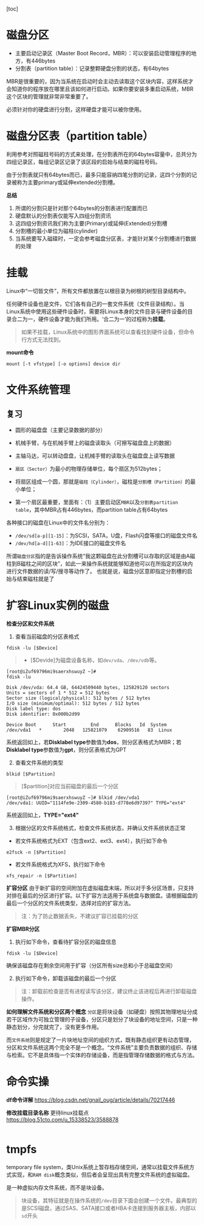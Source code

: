 [toc]
# 磁盘分区

- 主要启动记录区（Master Boot Record，MBR）：可以安装启动管理程序的地方，有446bytes
- 分割表（partition table）：记录整颗硬盘分割的状态，有64bytes

MBR是很重要的，因为当系统在启动时会主动去读取这个区块内容，这样系统才会知道你的程序放在哪里且该如何进行启动。如果你要安装多重启动系统，MBR这个区块的管理就非常非常重要了。  

必须针对你的硬盘进行分割，这样硬盘才能可以被你使用。

# 磁盘分区表（partition table）
利用参考对照磁柱号码的方式来处理，在分割表所在的64bytes容量中，总共分为四组记录区，每组记录区记录了该区段的启始与结束的磁柱号码。  

由于分割表就只有64bytes而已，最多只能容纳四笔分割的记录，这四个分割的记录被称为主要primary或延伸extended分割槽。  

**总结**
1. 所谓的分割只是针对那个64bytes的分割表进行配置而已
2. 硬盘默认的分割表仅能写入四组分割资讯
3. 这四组分割资讯我们称为主要(Primary)或延伸(Extended)分割槽
4. 分割槽的最小单位为磁柱(cylinder)
5. 当系统要写入磁碟时，一定会参考磁盘分区表，才能针对某个分割槽进行数据的处理

# 挂载
Linux中“一切皆文件”，所有文件都放置在以根目录为树根的树型目录结构中。  

任何硬件设备也是文件，它们各有自己的一套文件系统（文件目录结构）。当Linux系统中使用这些硬件设备时，需要将Linux本身的文件目录与硬件设备的目录合二为一，硬件设备才能为我们所用。‘合二为一’的过程称为**挂载**。
> 如果不挂载，Linux系统中的图形界面系统可以查看找到硬件设备，但命令行方式无法找到。

**mount命令**
```shell
mount [-t vfstype] [-o options] device dir
```

# 文件系统管理
## 复习

- 圆形的磁盘盘（主要记录数据的部分）
- 机械手臂，与在机械手臂上的磁盘读取头（可擦写磁盘盘上的数据）
- 主轴马达，可以转动盘盘，让机械手臂的读取头在磁盘盘上读写数据

- `扇区（Sector）`为最小的物理存储单位，每个扇区为512bytes；
- 将扇区组成一个圆，那就是`磁柱（Cylinder）`，磁柱是`分割槽（Partition）`的最小单位；
- 第一个扇区最重要，里面有：（1）主要启动区`MBR`以及`分割表partition table`，其中MBR占有446bytes，而partition table占有64bytes


各种接口的磁盘在Linux中的文件名分别为：
- `/dev/sd[a-p][1-15]`：为SCSI，SATA，U盘，Flash闪盘等接口的磁盘文件名
- `/dev/hd[a-d][1-63]`：为IDE接口的磁盘文件名

所谓`磁盘分区`指的是告诉操作系统“我这颗磁盘在此分割槽可以存取的区域是由A磁柱到B磁柱之间的区块”，如此一来操作系统就能够知道他可以在所指定的区块内进行文件数据的读/写/搜寻等动作了。 也就是说，磁盘分区意即指定分割槽的启始与结束磁柱就是了

# 扩容Linux实例的磁盘
**检查分区和文件系统**
1. 查看当前磁盘的分区表格式
```shell
fdisk -lu [$Device]
```
> - [$Devide]为磁盘设备名称，如`dev/vda`、`/dev/vdb`等。

    [root@iZuf69796mi9saerxhswuyZ ~]# 
    fdisk -lu

    Disk /dev/vda: 64.4 GB, 64424509440 bytes, 125829120 sectors
    Units = sectors of 1 * 512 = 512 bytes
    Sector size (logical/physical): 512 bytes / 512 bytes
    I/O size (minimum/optimal): 512 bytes / 512 bytes
    Disk label type: dos
    Disk identifier: 0x000b2d99

    Device Boot      Start         End      Blocks   Id  System
    /dev/vda1   *        2048   125821079    62909516   83  Linux
系统返回如上，若**Disklabel type**参数值为**dos**，则分区表格式为MBR；若**Disklabel type**参数值为**gpt**，则分区表格式为GPT  


2. 查看文件系统的类型
```shell
blkid [$Partition]
```
> [$partition]对应当前磁盘的最后一个分区

    [root@iZuf69796mi9saerxhswuyZ ~]# blkid /dev/vda1
    /dev/vda1: UUID="1114fe9e-2309-4580-b183-d778e6d97397" TYPE="ext4"
系统返回如上，**TYPE="ext4"**


3. 根据分区的文件系统格式，检查文件系统状态，并确认文件系统状态正常
- 若文件系统格式为EXT（包含ext2、ext3、ext4），执行如下命令
```shell
e2fsck -n [$Partition]
```
- 若文件系统格式为XFS，执行如下命令
```shell
xfs_repair -n [$Partition]
```



**扩容分区**
由于新扩容的空间附加在虚拟磁盘末端，所以对于多分区场景，只支持对排在最后的分区进行扩容。以下扩容方法适用于系统盘与数据盘。请根据磁盘的最后一个分区的文件系统类型，选择对应的扩容方法。
> 注：为了防止数据丢失，不建议扩容已挂载的分区

**扩容MBR分区**
1. 执行如下命令，查看待扩容分区的磁盘信息
```shell
fdisk -lu [$Device]
```
确保该磁盘存在剩余空间用于扩容（分区所有size总和小于总磁盘空间）

2. 执行如下命令，卸载该磁盘的最后一个分区 
> 注：卸载前检查是否有进程读写该分区，建议终止该进程后再进行卸载磁盘操作。  

**如何理解文件系统和分区两个概念**
`分区`是将块设备（如硬盘）按照其物理地址分成若干区域作为可独立管理的子设备，分区只是划分了块设备的地址空间，只是一种静态划分，分完就完了，没有更多作用。

而`文件系统`则是规定了一片块地址空间的组织方式，既有静态组织更有动态管理，分区和文件系统这两个完全不是一个概念。“文件系统”主要负责数据的组织、存储与检索。它不是具体指一个实体的存储设备，而是指管理存储数据的格式与方法。

# 命令实操
**df命令详解**
https://blog.csdn.net/gnail_oug/article/details/70217446

**修改挂载目录名称**
更待linux挂载点
https://blog.51cto.com/u_15338523/3588878
```shell

```

# tmpfs
temporary file system，类Unix系统上暂存档存储空间，通常以挂载文件系统方式实现，和`RAM disk`概念类似，但后者会呈现出具有完整文件系统的虚拟磁盘。

是一种虚拟内存文件系统，而不是块设备。
> 块设备，其特征就是在操作系统的`/dev`目录下面会创建一个文件。最典型的是SCSI磁盘，通过SAS、SATA接口或者HBA卡连接到服务器主板，内部以`sd`开头